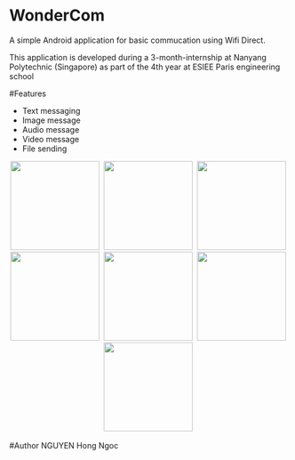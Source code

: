 WonderCom
=========

A simple Android application for basic commucation using Wifi Direct.

This application is developed during a 3-month-internship at Nanyang Polytechnic (Singapore) as part of the 4th year at ESIEE Paris engineering school

#Features
* Text messaging
* Image message
* Audio message
* Video message
* File sending

<p align="center">
<img src="https://raw.githubusercontent.com/rubeus90/WonderCom/master/Screenshots/Screenshot_2014-06-18-15-01-29.png" width="160" />&nbsp;
<img src="https://raw.githubusercontent.com/rubeus90/WonderCom/master/Screenshots/Screenshot_2014-06-18-15-03-11.png" width="160" />&nbsp;
<img src="https://raw.githubusercontent.com/rubeus90/WonderCom/master/Screenshots/Screenshot_2014-06-18-15-22-50.png" width="160" />&nbsp;
<img src="https://raw.githubusercontent.com/rubeus90/WonderCom/master/Screenshots/Screenshot_2014-06-18-15-14-08.png" width="160" />&nbsp;
<img src="https://raw.githubusercontent.com/rubeus90/WonderCom/master/Screenshots/Screenshot_2014-06-18-15-04-40.png" width="160" />&nbsp;
<img src="https://raw.githubusercontent.com/rubeus90/WonderCom/master/Screenshots/Screenshot_2014-06-20-12-41-14.png" width="160" />&nbsp;
<img src="https://raw.githubusercontent.com/rubeus90/WonderCom/master/Screenshots/Screenshot_2014-06-20-13-32-24.png" width="160" />&nbsp;

</p>

#Author
NGUYEN Hong Ngoc
